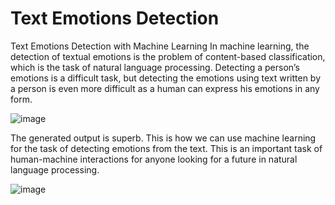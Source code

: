 # Text Emotions Detection
Text Emotions Detection with Machine Learning
In machine learning, the detection of textual emotions is the problem of content-based classification, which is the task of natural language processing. Detecting a person’s emotions is a difficult task, but detecting the emotions using text written by a person is even more difficult as a human can express his emotions in any form.

![image](https://user-images.githubusercontent.com/79342072/149869932-270e07d1-ac75-47f8-8cfe-5777bfba2bdd.png)

The generated output is superb. This is how we can use machine learning for the task of detecting emotions from the text. This is an important task of human-machine interactions for anyone looking for a future in natural language processing.

![image](https://user-images.githubusercontent.com/79342072/149870003-0f22f3ec-493e-4b1c-a2f1-5c28f85f7c26.png)
